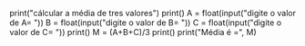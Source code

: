 print("cálcular a média de tres valores")
print()
A = float(input("digite o valor de A= "))
B = float(input("digite o valor de B= "))
C = float(input("digite o valor de C= "))
print()
M = (A+B+C)/3
print()
print("Média é =", M)
